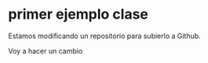 # primer ejemplo clase
Estamos modificando un repositorio para subierlo a Github.

Voy a hacer un cambio
